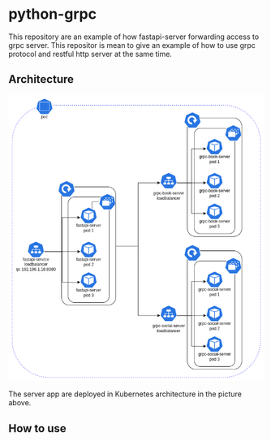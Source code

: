 # python-grpc
This repository are an example of how fastapi-server forwarding access to grpc server. This repositor is mean to give an example of how to use grpc protocol and restful http server at the same time.

## Architecture
![Alt text](assets/architecture.png?raw=true "Title")

The server app are deployed in Kubernetes architecture in the picture above.


## How to use

